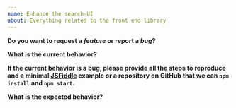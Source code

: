 ```yaml
---
name: Enhance the search-UI
about: Everything related to the front end library
---
```


<!--
  Thanks for participating in this project!
  Please:
    - make sure you are using the latest version of the library.
    - do at least one GitHub search in current issues, maybe your question is already here
-->

**Do you want to request a _feature_ or report a _bug_?**

**What is the current behavior?**

**If the current behavior is a bug, please provide all the steps to reproduce and a minimal
[JSFiddle][3] example or a repository on GitHub that we can `npm install`
and `npm start`.**

**What is the expected behavior?**

[1]: https://github.com/algolia/docsearch-configs
[2]: https://community.algolia.com/docsearch/config-file.html
[3]: (https://jsfiddle.net/)
